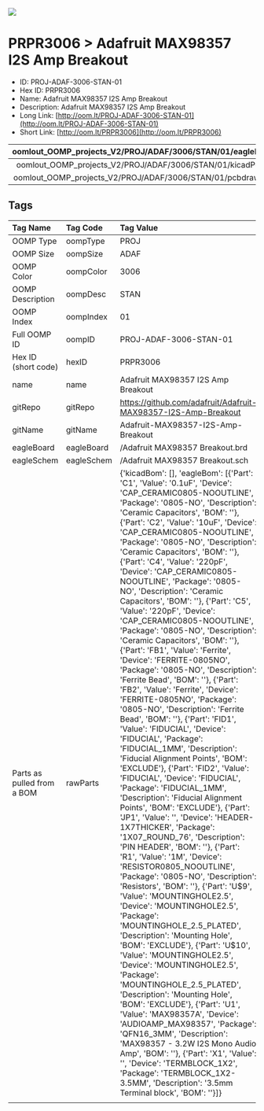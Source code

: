 


  
![][im]
# PRPR3006 > Adafruit MAX98357 I2S Amp Breakout

- ID: PROJ-ADAF-3006-STAN-01
- Hex ID: PRPR3006
- Name: Adafruit MAX98357 I2S Amp Breakout
- Description: Adafruit MAX98357 I2S Amp Breakout
- Long Link: [http://oom.lt/PROJ-ADAF-3006-STAN-01](http://oom.lt/PROJ-ADAF-3006-STAN-01)
- Short Link: [http://oom.lt/PRPR3006](http://oom.lt/PRPR3006)
  

|oomlout_OOMP_projects_V2/PROJ/ADAF/3006/STAN/01/eagleImage.png|oomlout_OOMP_projects_V2/PROJ/ADAF/3006/STAN/01/eagleSchemImage.png|oomlout_OOMP_projects_V2/PROJ/ADAF/3006/STAN/01/kicadPcb3dFront.png|oomlout_OOMP_projects_V2/PROJ/ADAF/3006/STAN/01/kicadPcb3dBack.png|
| :---: | :---: | :---: | :---: |
|oomlout_OOMP_projects_V2/PROJ/ADAF/3006/STAN/01/kicadPcb3d.png|oomlout_OOMP_projects_V2/PROJ/ADAF/3006/STAN/01/bomBack.png|oomlout_OOMP_projects_V2/PROJ/ADAF/3006/STAN/01/bomFront.png|oomlout_OOMP_projects_V2/PROJ/ADAF/3006/STAN/01/pcbdraw.svg|
|oomlout_OOMP_projects_V2/PROJ/ADAF/3006/STAN/01/pcbdrawBack.svg||||

## Tags
  

|Tag Name|Tag Code|Tag Value|
| :--- | :--- | :--- |
|OOMP Type|oompType|PROJ|
|OOMP Size|oompSize|ADAF|
|OOMP Color|oompColor|3006|
|OOMP Description|oompDesc|STAN|
|OOMP Index|oompIndex|01|
|Full OOMP ID|oompID|PROJ-ADAF-3006-STAN-01|
|Hex ID (short code)|hexID|PRPR3006|
|name|name|Adafruit MAX98357 I2S Amp Breakout|
|gitRepo|gitRepo|https://github.com/adafruit/Adafruit-MAX98357-I2S-Amp-Breakout|
|gitName|gitName|Adafruit-MAX98357-I2S-Amp-Breakout|
|eagleBoard|eagleBoard|/Adafruit MAX98357 Breakout.brd|
|eagleSchem|eagleSchem|/Adafruit MAX98357 Breakout.sch|
|Parts as pulled from a BOM|rawParts|{'kicadBom': [], 'eagleBom': [{'Part': 'C1', 'Value': '0.1uF', 'Device': 'CAP_CERAMIC0805-NOOUTLINE', 'Package': '0805-NO', 'Description': 'Ceramic Capacitors', 'BOM': ''}, {'Part': 'C2', 'Value': '10uF', 'Device': 'CAP_CERAMIC0805-NOOUTLINE', 'Package': '0805-NO', 'Description': 'Ceramic Capacitors', 'BOM': ''}, {'Part': 'C4', 'Value': '220pF', 'Device': 'CAP_CERAMIC0805-NOOUTLINE', 'Package': '0805-NO', 'Description': 'Ceramic Capacitors', 'BOM': ''}, {'Part': 'C5', 'Value': '220pF', 'Device': 'CAP_CERAMIC0805-NOOUTLINE', 'Package': '0805-NO', 'Description': 'Ceramic Capacitors', 'BOM': ''}, {'Part': 'FB1', 'Value': 'Ferrite', 'Device': 'FERRITE-0805NO', 'Package': '0805-NO', 'Description': 'Ferrite Bead', 'BOM': ''}, {'Part': 'FB2', 'Value': 'Ferrite', 'Device': 'FERRITE-0805NO', 'Package': '0805-NO', 'Description': 'Ferrite Bead', 'BOM': ''}, {'Part': 'FID1', 'Value': 'FIDUCIAL', 'Device': 'FIDUCIAL', 'Package': 'FIDUCIAL_1MM', 'Description': 'Fiducial Alignment Points', 'BOM': 'EXCLUDE'}, {'Part': 'FID2', 'Value': 'FIDUCIAL', 'Device': 'FIDUCIAL', 'Package': 'FIDUCIAL_1MM', 'Description': 'Fiducial Alignment Points', 'BOM': 'EXCLUDE'}, {'Part': 'JP1', 'Value': '', 'Device': 'HEADER-1X7THICKER', 'Package': '1X07_ROUND_76', 'Description': 'PIN HEADER', 'BOM': ''}, {'Part': 'R1', 'Value': '1M', 'Device': 'RESISTOR0805_NOOUTLINE', 'Package': '0805-NO', 'Description': 'Resistors', 'BOM': ''}, {'Part': 'U$9', 'Value': 'MOUNTINGHOLE2.5', 'Device': 'MOUNTINGHOLE2.5', 'Package': 'MOUNTINGHOLE_2.5_PLATED', 'Description': 'Mounting Hole', 'BOM': 'EXCLUDE'}, {'Part': 'U$10', 'Value': 'MOUNTINGHOLE2.5', 'Device': 'MOUNTINGHOLE2.5', 'Package': 'MOUNTINGHOLE_2.5_PLATED', 'Description': 'Mounting Hole', 'BOM': 'EXCLUDE'}, {'Part': 'U1', 'Value': 'MAX98357A', 'Device': 'AUDIOAMP_MAX98357', 'Package': 'QFN16_3MM', 'Description': 'MAX98357 - 3.2W I2S Mono Audio Amp', 'BOM': ''}, {'Part': 'X1', 'Value': '', 'Device': 'TERMBLOCK_1X2', 'Package': 'TERMBLOCK_1X2-3.5MM', 'Description': '3.5mm Terminal block', 'BOM': ''}]}|
||||



[im]: PROJ/ADAF/3006/STAN/01/kicadPcb3d_450.png
